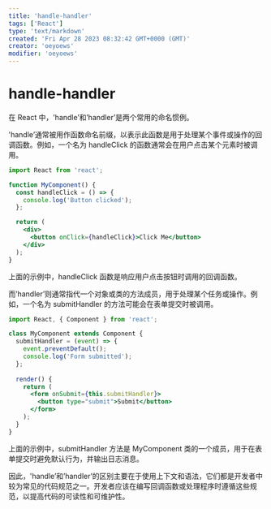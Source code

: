 ```yaml
---
title: 'handle-handler'
tags: ['React']
type: 'text/markdown'
created: 'Fri Apr 28 2023 08:32:42 GMT+0000 (GMT)'
creator: 'oeyoews'
modifier: 'oeyoews'
---
```


# handle-handler

在 React 中，'handle’和’handler’是两个常用的命名惯例。

'handle’通常被用作函数命名前缀，以表示此函数是用于处理某个事件或操作的回调函数。例如，一个名为 handleClick 的函数通常会在用户点击某个元素时被调用。

```jsx
import React from 'react';

function MyComponent() {
  const handleClick = () => {
    console.log('Button clicked');
  };

  return (
    <div>
      <button onClick={handleClick}>Click Me</button>
    </div>
  );
}
```

上面的示例中，handleClick 函数是响应用户点击按钮时调用的回调函数。

而’handler’则通常指代一个对象或类的方法成员，用于处理某个任务或操作。例如，一个名为 submitHandler 的方法可能会在表单提交时被调用。

```jsx
import React, { Component } from 'react';

class MyComponent extends Component {
  submitHandler = (event) => {
    event.preventDefault();
    console.log('Form submitted');
  };
  
  render() {
    return (
      <form onSubmit={this.submitHandler}>
        <button type="submit">Submit</button>
      </form>
    );
  }
}
```

上面的示例中，submitHandler 方法是 MyComponent 类的一个成员，用于在表单提交时避免默认行为，并输出日志消息。

因此，'handle’和’handler’的区别主要在于使用上下文和语法，它们都是开发者中较为常见的代码规范之一。开发者应该在编写回调函数或处理程序时遵循这些规范，以提高代码的可读性和可维护性。
